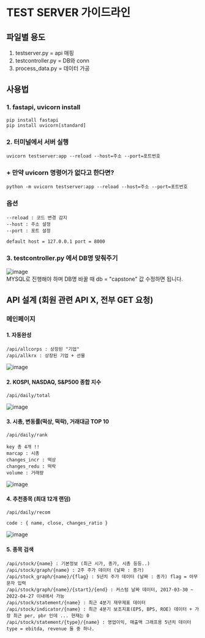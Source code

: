 # TEST SERVER 가이드라인

## 파일별 용도
1. testserver.py = api 매핑
2. testcontroller.py = DB와 conn
3. process_data.py = 데이터 가공

## 사용법
### 1. fastapi, uvicorn install
```
pip install fastapi
pip install uvicorn[standard]
```

### 2. 터미널에서 서버 실행
```
uvicorn testserver:app --reload --host=주소 --port=포트번호
```

### + 만약 uvicorn 명령어가 없다고 한다면?
```
python -m uvicorn testserver:app --reload --host=주소 --port=포트번호
```

### 옵션
```
--reload : 코드 변경 감지
--host : 주소 설정
--port : 포트 설정

default host = 127.0.0.1 port = 8000
```
### 3. testcontroller.py 에서 DB명 맞춰주기
![image](https://user-images.githubusercontent.com/76652908/165924330-549529b7-aeec-4710-8115-2227423aba64.png) \
MYSQL로 진행해야 하며 DB명 바꿀 때 db = "capstone" 값 수정하면 됩니다.  

## API 설계 (회원 관련 API X, 전부 GET 요청)
### 메인페이지
#### 1. 자동완성
```
/api/allcorps : 상장된 "기업" 
/api/allkrx : 상장된 기업 + 선물
```
![image](https://user-images.githubusercontent.com/76652908/165925808-8433ecb0-486a-4a6f-9012-4d7c189c62d1.png)

#### 2. KOSPI, NASDAQ, S&P500 종합 지수
```
/api/daily/total        
```
![image](https://user-images.githubusercontent.com/76652908/165926362-c2f39f0f-c3d7-495b-bcff-14c015a19b1f.png)

#### 3. 시총, 변동률(떡상, 떡락), 거래대금 TOP 10
```
/api/daily/rank

key 총 4개 !!
marcap : 시총
changes_incr : 떡상
changes_redu : 떡락
volume : 거래량
```
![image](https://user-images.githubusercontent.com/76652908/165926543-3483bb7c-d32e-4120-9a98-1c34ea6cc946.png)

#### 4. 추천종목 (최대 12개 랜덤)
```
/api/daily/recom

code : { name, close, changes_ratio }
```
![image](https://user-images.githubusercontent.com/76652908/165926929-2ad61bf7-3463-4317-bb86-79826feb51ac.png)

#### 5. 종목 검색
```
/api/stock/{name} : 기본정보 (최근 시가, 종가, 시총 등등..)
/api/stock/graph/{name} : 2주 주가 데이터 (날짜 : 종가)
/api/stock_graph/{name}/{flag} : 5년치 주가 데이터 (날짜 : 종가) flag = 아무 문자 입력
/api/stock/graph/{name}/{start}/{end} : 커스텀 날짜 데이터, 2017-03-30 ~ 2022-04-27 이내에서 가능
/api/stock/statement/{name} : 최근 4분기 재무제표 데이터
/api/stock/indicator/{name} : 최근 4분기 보조지표(EPS, BPS, ROE) 데이터 + 가장 최근 per, pbr 인데 ... 현재는 0 
/api/stock/statement/{type}/{name} : 영업이익, 매출액 그래프용 5년치 데이터 type = ebitda, revenue 둘 중 하나. 

